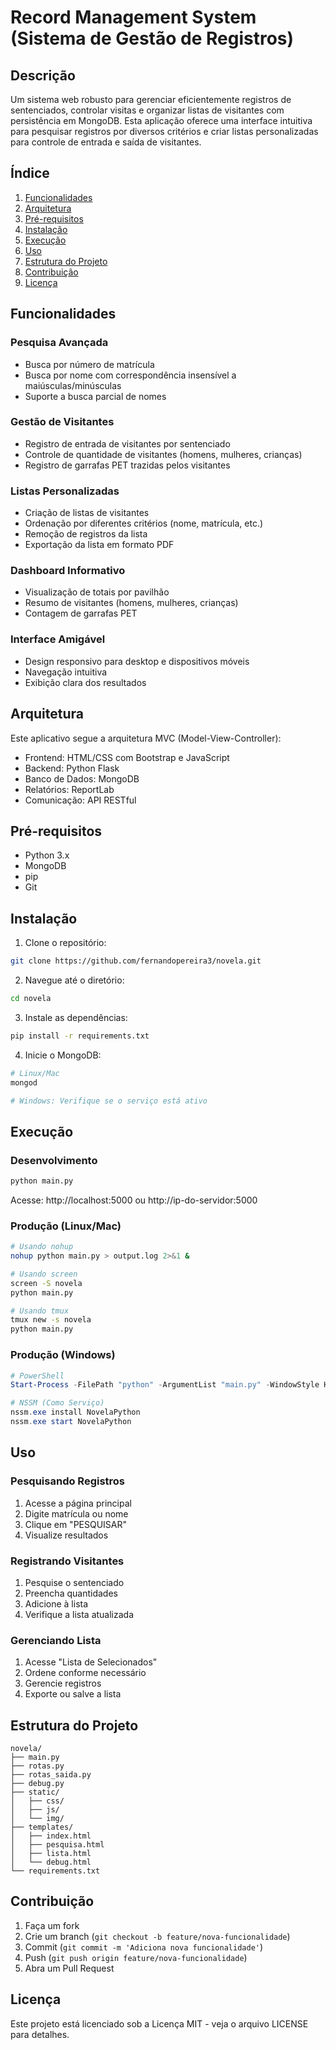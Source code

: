 # Record Management System (Sistema de Gestão de Registros)

## Descrição
Um sistema web robusto para gerenciar eficientemente registros de sentenciados, controlar visitas e organizar listas de visitantes com persistência em MongoDB. Esta aplicação oferece uma interface intuitiva para pesquisar registros por diversos critérios e criar listas personalizadas para controle de entrada e saída de visitantes.

## Índice
1. [Funcionalidades](#funcionalidades)
2. [Arquitetura](#arquitetura)
3. [Pré-requisitos](#pré-requisitos)
4. [Instalação](#instalação)
5. [Execução](#execução)
6. [Uso](#uso)
7. [Estrutura do Projeto](#estrutura-do-projeto)
8. [Contribuição](#contribuição)
9. [Licença](#licença)

## Funcionalidades

### Pesquisa Avançada
- Busca por número de matrícula
- Busca por nome com correspondência insensível a maiúsculas/minúsculas
- Suporte a busca parcial de nomes

### Gestão de Visitantes
- Registro de entrada de visitantes por sentenciado
- Controle de quantidade de visitantes (homens, mulheres, crianças)
- Registro de garrafas PET trazidas pelos visitantes

### Listas Personalizadas
- Criação de listas de visitantes
- Ordenação por diferentes critérios (nome, matrícula, etc.)
- Remoção de registros da lista
- Exportação da lista em formato PDF

### Dashboard Informativo
- Visualização de totais por pavilhão
- Resumo de visitantes (homens, mulheres, crianças)
- Contagem de garrafas PET

### Interface Amigável
- Design responsivo para desktop e dispositivos móveis
- Navegação intuitiva
- Exibição clara dos resultados

## Arquitetura
Este aplicativo segue a arquitetura MVC (Model-View-Controller):
- Frontend: HTML/CSS com Bootstrap e JavaScript
- Backend: Python Flask
- Banco de Dados: MongoDB
- Relatórios: ReportLab
- Comunicação: API RESTful

## Pré-requisitos
- Python 3.x
- MongoDB
- pip
- Git

## Instalação

1. Clone o repositório:
```bash
git clone https://github.com/fernandopereira3/novela.git
```

2. Navegue até o diretório:
```bash
cd novela
```

3. Instale as dependências:
```bash
pip install -r requirements.txt
```

4. Inicie o MongoDB:
```bash
# Linux/Mac
mongod

# Windows: Verifique se o serviço está ativo
```

## Execução

### Desenvolvimento
```bash
python main.py
```
Acesse: http://localhost:5000 ou http://ip-do-servidor:5000

### Produção (Linux/Mac)
```bash
# Usando nohup
nohup python main.py > output.log 2>&1 &

# Usando screen
screen -S novela
python main.py

# Usando tmux
tmux new -s novela
python main.py
```

### Produção (Windows)
```powershell
# PowerShell
Start-Process -FilePath "python" -ArgumentList "main.py" -WindowStyle Hidden

# NSSM (Como Serviço)
nssm.exe install NovelaPython
nssm.exe start NovelaPython
```

## Uso

### Pesquisando Registros
1. Acesse a página principal
2. Digite matrícula ou nome
3. Clique em "PESQUISAR"
4. Visualize resultados

### Registrando Visitantes
1. Pesquise o sentenciado
2. Preencha quantidades
3. Adicione à lista
4. Verifique a lista atualizada

### Gerenciando Lista
1. Acesse "Lista de Selecionados"
2. Ordene conforme necessário
3. Gerencie registros
4. Exporte ou salve a lista

## Estrutura do Projeto
```
novela/
├── main.py
├── rotas.py
├── rotas_saida.py
├── debug.py
├── static/
│   ├── css/
│   ├── js/
│   └── img/
├── templates/
│   ├── index.html
│   ├── pesquisa.html
│   ├── lista.html
│   └── debug.html
└── requirements.txt
```

## Contribuição
1. Faça um fork
2. Crie um branch (`git checkout -b feature/nova-funcionalidade`)
3. Commit (`git commit -m 'Adiciona nova funcionalidade'`)
4. Push (`git push origin feature/nova-funcionalidade`)
5. Abra um Pull Request

## Licença
Este projeto está licenciado sob a Licença MIT - veja o arquivo LICENSE para detalhes.